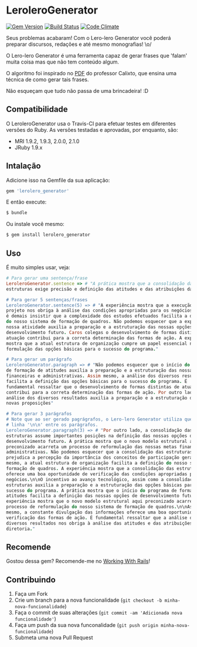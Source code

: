 # LeroleroGenerator

[![Gem Version](https://badge.fury.io/rb/lerolero_generator.svg)](http://badge.fury.io/rb/lerolero_generator)
[![Build Status](https://travis-ci.org/jacksonpires/lerolero_generator.svg?branch=master)](https://travis-ci.org/jacksonpires/lerolero_generator)
[![Code Climate](https://codeclimate.com/github/jacksonpires/lerolero_generator.png)](https://codeclimate.com/github/jacksonpires/lerolero_generator)

Seus problemas acabaram! Com o Lero-lero Generator você poderá preparar discursos, redações e até mesmo monografias! \o/

O Lero-lero Generator é uma ferramenta capaz de gerar frases que 'falam' muita coisa mas que não tem conteúdo algum.

O algoritmo foi inspirado no [PDF](http://www.calixto.com.br/textos/embromation.pdf) do professor Calixto, que ensina uma técnica de como gerar tais frases.

Não esqueçam que tudo não passa de uma brincadeira! :D

## Compatibilidade

O LeroleroGenerator usa o Travis-CI para efetuar testes em diferentes versões do Ruby. As versões testadas e aprovadas, por enquanto, são:

* MRI 1.9.2, 1.9.3, 2.0.0, 2.1.0
* JRuby 1.9.x

## Intalação

Adicione isso na Gemfile da sua aplicação:

```ruby
gem 'lerolero_generator'
```

E então execute:

```ruby
$ bundle
```

Ou instale você mesmo:

```ruby
$ gem install lerolero_generator
```

## Uso

É muito simples usar, veja:

```ruby
# Para gerar uma sentença/frase
LeroleroGenerator.sentence => # "A prática mostra que a consolidação das
estruturas exige precisão e definição das atitudes e das atribuições da diretoria."

# Para gerar 5 sentenças/frases
LeroleroGenerator.sentence(5) => # "A experiência mostra que a execução deste
projeto nos obriga à análise das condições apropriadas para os negócios. Nunca
é demais insistir que a complexidade dos estudos efetuados facilita a definição
do nosso sistema de formação de quadros. Não podemos esquecer que a expansão de
nossa atividade auxilia a preparação e a estruturação das nossas opções de
desenvolvimento futuro. Caros colegas o desenvolvimento de formas distintas de
atuação contribui para a correta determinação das formas de ação. A experiência
mostra que a atual estrutura de organização cumpre um papel essencial na
formulação das opções básicas para o sucesso do programa."

# Para gerar um parágrafo
LeroleroGenerator.paragraph => # "Não podemos esquecer que o início do programa
de formação de atitudes auxilia a preparação e a estruturação das nossas metas
financeiras e administrativas. Assim mesmo, a análise dos diversos resultados
facilita a definição das opções básicas para o sucesso do programa. É
fundamental ressaltar que o desenvolvimento de formas distintas de atuação
contribui para a correta determinação das formas de ação. Por outro lado, a
análise dos diversos resultados auxilia a preparação e a estruturação das
novas proposições"

# Para gerar 3 parágrafos
# Note que ao ser gerado pagrágrafos, o Lero-lero Generator utiliza quebras de
# linha '\n\n' entre os parágrafos.
LeroleroGenerator.paragraph(3) => # "Por outro lado, a consolidação das
estruturas assume importantes posições na definição das nossas opções de
desenvolvimento futuro. A prática mostra que o novo modelo estrutural aqui
preconizado acarreta um processo de reformulação das nossas metas financeiras e
administrativas. Não podemos esquecer que a consolidação das estruturas
prejudica a percepção da importância dos conceitos de participação geral. Assim
mesmo, a atual estrutura de organização facilita a definição do nosso sistema de
formação de quadros. A experiência mostra que a consolidação das estruturas
oferece uma boa oportunidade de verificação das condições apropriadas para os
negócios.\n\nO incentivo ao avanço tecnológico, assim como a consolidação das
estruturas auxilia a preparação e a estruturação das opções básicas para o
sucesso do programa. A prática mostra que o início do programa de formação de
atitudes facilita a definição das nossas opções de desenvolvimento futuro. A
experiência mostra que o novo modelo estrutural aqui preconizado acarreta um
processo de reformulação do nosso sistema de formação de quadros.\n\nAssim
mesmo, a constante divulgação das informações oferece uma boa oportunidade de
verificação das formas de ação. É fundamental ressaltar que a análise dos
diversos resultados nos obriga à análise das atitudes e das atribuições da
diretoria."
```

## Recomende

Gostou dessa gem? Recomende-me no [Working With Rails](http://www.workingwithrails.com/people/148426)!

## Contribuindo

1. Faça um Fork
2. Crie um branch para a nova funcionalidade (`git checkout -b minha-nova-funcionalidade`)
3. Faça o commit de suas alterações  (`git commit -am 'Adicionada nova funcionalidade'`)
4. Faça um push da sua nova funconalidade (`git push origin minha-nova-funcionalidade`)
5. Submeta uma nova Pull Request
